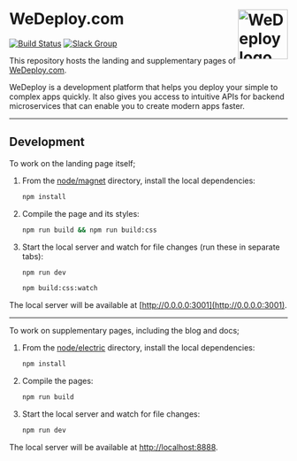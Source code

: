 # WeDeploy.com [<img src="https://avatars3.githubusercontent.com/u/10002920" alt="WeDeploy logo" width="90" height="90" align="right">][wedeploy]

[![Build Status][cli-img]][cli-url]
[![Slack Group][irc-img]][irc-url]

This repository hosts the landing and supplementary pages of [WeDeploy.com][wedeploy].

WeDeploy is a development platform that helps you deploy your simple to complex
apps quickly. It also gives you access to intuitive APIs for backend
microservices that can enable you to create modern apps faster.

---

## Development

To work on the landing page itself;

1. From the [node/magnet](node/magnet) directory, install the local
   dependencies:

   ```sh
   npm install
   ```

2. Compile the page and its styles:

   ```sh
   npm run build && npm run build:css
   ```

3. Start the local server and watch for file changes (run these in separate
   tabs):

   ```sh
   npm run dev
   ```

   ```sh
   npm build:css:watch
   ```

The local server will be available at
[http://0.0.0.0:3001](http://0.0.0.0:3001).

---

To work on supplementary pages, including the blog and docs;

1. From the [node/electric](node/electric) directory, install the local
   dependencies:

   ```sh
   npm install
   ```

2. Compile the pages:

   ```sh
   npm run build
   ```

3. Start the local server and watch for file changes:

   ```sh
   npm run dev
   ```

The local server will be available at
[http://localhost:8888](http://localhost:8888).

[wedeploy]: https://wedeploy.com/
[cli-url]: https://ci.wedeploy.com/job/wedeploy/job/wedeploy.com/job/master/
[cli-img]: https://ci.wedeploy.com/buildStatus/icon?job=wedeploy/wedeploy.com/master
[irc-url]: https://chat.wedeploy.com/
[irc-img]: https://chat.wedeploy.com/badge.svg
